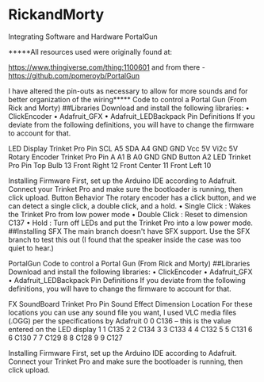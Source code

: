# RickandMorty
Integrating Software and Hardware
PortalGun

*****All resources used were originally found at:  

https://www.thingiverse.com/thing:1100601 and from there - 
https://github.com/pomeroyb/PortalGun

I have altered the pin-outs as necessary to allow for more sounds and for better organization of the wiring*****
Code to control a Portal Gun (From Rick and Morty)
##Libraries Download and install the following libraries:
•	ClickEncoder
•	Adafruit_GFX
•	Adafruit_LEDBackpack
Pin Definitions
If you deviate from the following definitions, you will have to change the firmware to account for that.
 
LED Display	Trinket Pro Pin
SCL	A5
SDA	A4
GND	GND
Vcc	5V
Vi2c	5V
Rotary Encoder	Trinket Pro Pin
A	A1
B	A0
GND	GND
Button	A2
LED	Trinket Pro Pin
Top Bulb	13
Front Right	12
Front Center	11
Front Left	10
 
Installing Firmware
First, set up the Arduino IDE according to Adafruit. Connect your Trinket Pro and make sure the bootloader is running, then click upload.
Button Behavior
The rotary encoder has a click button, and we can detect a single click, a double click, and a hold.
•	Single Click : Wakes the Trinket Pro from low power mode
•	Double Click : Reset to dimension C137
•	Hold : Turn off LEDs and put the Trinket Pro into a low power mode.
##Installing SFX The main branch doesn't have SFX support. Use the SFX branch to test this out (I found that the speaker inside the case was too quiet to hear.)

PortalGun
Code to control a Portal Gun (From Rick and Morty)
##Libraries Download and install the following libraries:
•	ClickEncoder
•	Adafruit_GFX
•	Adafruit_LEDBackpack
Pin Definitions
If you deviate from the following definitions, you will have to change the firmware to account for that.
 


 
FX SoundBoard	Trinket Pro Pin	Sound Effect Dimension Location
For these locations you can use any sound file you want, I used VLC media files (.OGG) per the specifications by Adafruit
0	0	C136 – this is the value entered on the LED display
1	1	C135
2	2	C134
3	3	C133
4	4	C132
5	5	C131
6	6	C130 
7	7	C129
8	8	C128
9	9	C127
 
 
Installing Firmware
First, set up the Arduino IDE according to Adafruit. Connect your Trinket Pro and make sure the bootloader is running, then click upload.
